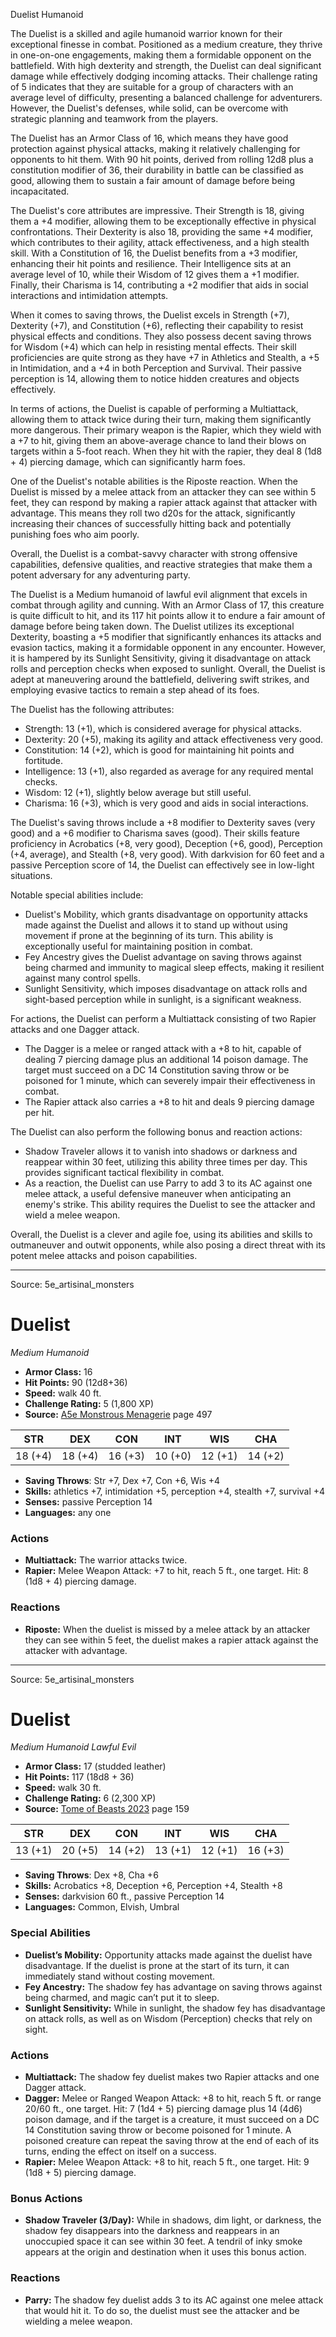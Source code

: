 <MonsterName/>Duelist</MonsterName>
<CreatureType/>Humanoid</CreatureType>

<summary>The Duelist is a skilled and agile humanoid warrior known for their exceptional finesse in combat. Positioned as a medium creature, they thrive in one-on-one engagements, making them a formidable opponent on the battlefield. With high dexterity and strength, the Duelist can deal significant damage while effectively dodging incoming attacks. Their challenge rating of 5 indicates that they are suitable for a group of characters with an average level of difficulty, presenting a balanced challenge for adventurers. However, the Duelist's defenses, while solid, can be overcome with strategic planning and teamwork from the players.</summary>

<detail>

The Duelist has an Armor Class of 16, which means they have good protection against physical attacks, making it relatively challenging for opponents to hit them. With 90 hit points, derived from rolling 12d8 plus a constitution modifier of 36, their durability in battle can be classified as good, allowing them to sustain a fair amount of damage before being incapacitated.

The Duelist's core attributes are impressive. Their Strength is 18, giving them a +4 modifier, allowing them to be exceptionally effective in physical confrontations. Their Dexterity is also 18, providing the same +4 modifier, which contributes to their agility, attack effectiveness, and a high stealth skill. With a Constitution of 16, the Duelist benefits from a +3 modifier, enhancing their hit points and resilience. Their Intelligence sits at an average level of 10, while their Wisdom of 12 gives them a +1 modifier. Finally, their Charisma is 14, contributing a +2 modifier that aids in social interactions and intimidation attempts.

When it comes to saving throws, the Duelist excels in Strength (+7), Dexterity (+7), and Constitution (+6), reflecting their capability to resist physical effects and conditions. They also possess decent saving throws for Wisdom (+4) which can help in resisting mental effects. Their skill proficiencies are quite strong as they have +7 in Athletics and Stealth, a +5 in Intimidation, and a +4 in both Perception and Survival. Their passive perception is 14, allowing them to notice hidden creatures and objects effectively.

In terms of actions, the Duelist is capable of performing a Multiattack, allowing them to attack twice during their turn, making them significantly more dangerous. Their primary weapon is the Rapier, which they wield with a +7 to hit, giving them an above-average chance to land their blows on targets within a 5-foot reach. When they hit with the rapier, they deal 8 (1d8 + 4) piercing damage, which can significantly harm foes.

One of the Duelist's notable abilities is the Riposte reaction. When the Duelist is missed by a melee attack from an attacker they can see within 5 feet, they can respond by making a rapier attack against that attacker with advantage. This means they roll two d20s for the attack, significantly increasing their chances of successfully hitting back and potentially punishing foes who aim poorly.

Overall, the Duelist is a combat-savvy character with strong offensive capabilities, defensive qualities, and reactive strategies that make them a potent adversary for any adventuring party.

The Duelist is a Medium humanoid of lawful evil alignment that excels in combat through agility and cunning. With an Armor Class of 17, this creature is quite difficult to hit, and its 117 hit points allow it to endure a fair amount of damage before being taken down. The Duelist utilizes its exceptional Dexterity, boasting a +5 modifier that significantly enhances its attacks and evasion tactics, making it a formidable opponent in any encounter. However, it is hampered by its Sunlight Sensitivity, giving it disadvantage on attack rolls and perception checks when exposed to sunlight. Overall, the Duelist is adept at maneuvering around the battlefield, delivering swift strikes, and employing evasive tactics to remain a step ahead of its foes.

The Duelist has the following attributes: 
- Strength: 13 (+1), which is considered average for physical attacks.
- Dexterity: 20 (+5), making its agility and attack effectiveness very good.
- Constitution: 14 (+2), which is good for maintaining hit points and fortitude.
- Intelligence: 13 (+1), also regarded as average for any required mental checks.
- Wisdom: 12 (+1), slightly below average but still useful.
- Charisma: 16 (+3), which is very good and aids in social interactions.

The Duelist's saving throws include a +8 modifier to Dexterity saves (very good) and a +6 modifier to Charisma saves (good). Their skills feature proficiency in Acrobatics (+8, very good), Deception (+6, good), Perception (+4, average), and Stealth (+8, very good). With darkvision for 60 feet and a passive Perception score of 14, the Duelist can effectively see in low-light situations.

Notable special abilities include:
- Duelist's Mobility, which grants disadvantage on opportunity attacks made against the Duelist and allows it to stand up without using movement if prone at the beginning of its turn. This ability is exceptionally useful for maintaining position in combat.
- Fey Ancestry gives the Duelist advantage on saving throws against being charmed and immunity to magical sleep effects, making it resilient against many control spells.
- Sunlight Sensitivity, which imposes disadvantage on attack rolls and sight-based perception while in sunlight, is a significant weakness.

For actions, the Duelist can perform a Multiattack consisting of two Rapier attacks and one Dagger attack. 
- The Dagger is a melee or ranged attack with a +8 to hit, capable of dealing 7 piercing damage plus an additional 14 poison damage. The target must succeed on a DC 14 Constitution saving throw or be poisoned for 1 minute, which can severely impair their effectiveness in combat.
- The Rapier attack also carries a +8 to hit and deals 9 piercing damage per hit.

The Duelist can also perform the following bonus and reaction actions:
- Shadow Traveler allows it to vanish into shadows or darkness and reappear within 30 feet, utilizing this ability three times per day. This provides significant tactical flexibility in combat.
- As a reaction, the Duelist can use Parry to add 3 to its AC against one melee attack, a useful defensive maneuver when anticipating an enemy's strike. This ability requires the Duelist to see the attacker and wield a melee weapon.

Overall, the Duelist is a clever and agile foe, using its abilities and skills to outmaneuver and outwit opponents, while also posing a direct threat with its potent melee attacks and poison capabilities.</detail>



---

Source: 5e_artisinal_monsters

# Duelist

*Medium* *Humanoid*

- **Armor Class:** 16
- **Hit Points:** 90 (12d8+36)
- **Speed:** walk 40 ft.
- **Challenge Rating:** 5 (1,800 XP)
- **Source:** [A5e Monstrous Menagerie](https://enpublishingrpg.com/products/level-up-monstrous-menagerie-a5e) page 497

| STR | DEX | CON | INT | WIS | CHA |
| --- | --- | --- | --- | --- | --- |
| 18 (+4) | 18 (+4) | 16 (+3) | 10 (+0) | 12 (+1) | 14 (+2) |

- **Saving Throws**: Str +7, Dex +7, Con +6, Wis +4
- **Skills:** athletics +7, intimidation +5, perception +4, stealth +7, survival +4
- **Senses:** passive Perception 14
- **Languages:** any one

### Actions

- **Multiattack:** The warrior attacks twice.
- **Rapier:** Melee Weapon Attack: +7 to hit, reach 5 ft., one target. Hit: 8 (1d8 + 4) piercing damage.

### Reactions

- **Riposte:** When the duelist is missed by a melee attack by an attacker they can see within 5 feet, the duelist makes a rapier attack against the attacker with advantage.






---

Source: 5e_artisinal_monsters

# Duelist

*Medium* *Humanoid* *Lawful Evil*

- **Armor Class:** 17 (studded leather)
- **Hit Points:** 117 (18d8 + 36)
- **Speed:** walk 30 ft.
- **Challenge Rating:** 6 (2,300 XP)
- **Source:** [Tome of Beasts 2023](https://koboldpress.com/kpstore/product/tome-of-beasts-1-2023-edition/) page 159

| STR | DEX | CON | INT | WIS | CHA |
| --- | --- | --- | --- | --- | --- |
| 13 (+1) | 20 (+5) | 14 (+2) | 13 (+1) | 12 (+1) | 16 (+3) |

- **Saving Throws**: Dex +8, Cha +6
- **Skills:** Acrobatics +8, Deception +6, Perception +4, Stealth +8
- **Senses:** darkvision 60 ft., passive Perception 14
- **Languages:** Common, Elvish, Umbral

### Special Abilities

- **Duelist’s Mobility:** Opportunity attacks made against the duelist have disadvantage. If the duelist is prone at the start of its turn, it can immediately stand without costing movement.
- **Fey Ancestry:** The shadow fey has advantage on saving throws against being charmed, and magic can’t put it to sleep.
- **Sunlight Sensitivity:** While in sunlight, the shadow fey has disadvantage on attack rolls, as well as on Wisdom (Perception) checks that rely on sight.

### Actions

- **Multiattack:** The shadow fey duelist makes two Rapier attacks and one Dagger attack.
- **Dagger:** Melee or Ranged Weapon Attack: +8 to hit, reach 5 ft. or range 20/60 ft., one target. Hit: 7 (1d4 + 5) piercing damage plus 14 (4d6) poison damage, and if the target is a creature, it must succeed on a DC 14 Constitution saving throw or become poisoned for 1 minute. A poisoned creature can repeat the saving throw at the end of each of its turns, ending the effect on itself on a success.
- **Rapier:** Melee Weapon Attack: +8 to hit, reach 5 ft., one target. Hit: 9 (1d8 + 5) piercing damage.

### Bonus Actions

- **Shadow Traveler (3/Day):** While in shadows, dim light, or darkness, the shadow fey disappears into the darkness and reappears in an unoccupied space it can see within 30 feet. A tendril of inky smoke appears at the origin and destination when it uses this bonus action.

### Reactions

- **Parry:** The shadow fey duelist adds 3 to its AC against one melee attack that would hit it. To do so, the duelist must see the attacker and be wielding a melee weapon.


